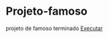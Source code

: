 # Projeto-famoso
 projeto de famoso terminado
<a href="https://gustavocarvalhorodrigues.github.io/Projeto-famoso/">Executar</a>


